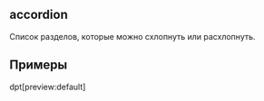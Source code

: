 ## accordion

Список разделов, которые можно схлопнуть или расхлопнуть.

## Примеры

dpt[preview:default]

